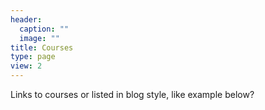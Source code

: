 ```yaml
---
header:
  caption: ""
  image: ""
title: Courses
type: page
view: 2
---
```


Links to courses or listed in blog style, like example below?
